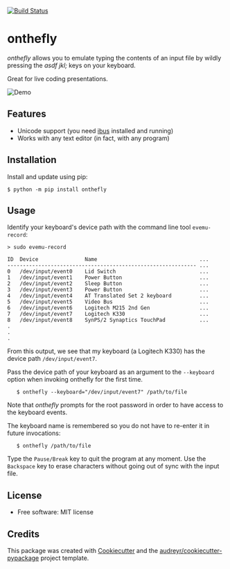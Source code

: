 [![Build Status](https://img.shields.io/pypi/v/onthefly.svg)](https://pypi.python.org/pypi/onthefly)

onthefly
========

*onthefly* allows you to emulate typing the contents of an input file by wildly pressing the *asdf jkl;* keys on your keyboard.

Great for live coding presentations.

![Demo](../assets/demo.gif)


Features
--------

* Unicode support (you need [ibus](https://wiki.archlinux.org/title/IBus) installed and running)
* Works with any text editor (in fact, with any program)


Installation
------------

Install and update using pip:

```
$ python -m pip install onthefly
```

Usage
-----

Identify your keyboard's device path with the command line tool `evemu-record`:

```
> sudo evemu-record

ID  Device               Name                                 ...
------------------------------------------------------------- ...
0   /dev/input/event0    Lid Switch                           ...
1   /dev/input/event1    Power Button                         ...
2   /dev/input/event2    Sleep Button                         ...
3   /dev/input/event3    Power Button                         ...
4   /dev/input/event4    AT Translated Set 2 keyboard         ...
5   /dev/input/event5    Video Bus                            ...
6   /dev/input/event6    Logitech M215 2nd Gen                ...
7   /dev/input/event7    Logitech K330                        ...
8   /dev/input/event8    SynPS/2 Synaptics TouchPad           ...
.
.
.
```

From this output, we see that my keyboard (a Logitech K330) has the device path `/dev/input/event7`.

Pass the device path of your keyboard as an argument to the `--keyboard` option when invoking onthefly for the first time.

```
   $ onthefly --keyboard="/dev/input/event7" /path/to/file
```

Note that *onthefly* prompts for the root password in order to have access to the keyboard events.

The keyboard name is remembered so you do not have to re-enter it in future invocations:

```
   $ onthefly /path/to/file
```

Type the `Pause/Break` key to quit the program at any moment. Use the `Backspace` key to erase characters without going out of sync with the input file.

License
-------

* Free software: MIT license


Credits
-------

This package was created with [Cookiecutter](https://github.com/audreyr/cookiecutter) and the [audreyr/cookiecutter-pypackage](https://github.com/audreyr/cookiecutter-pypackage) project template.
